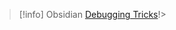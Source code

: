 > [!info] Obsidian
> [Debugging Tricks](https://alan.norbauer.com/articles/browser-debugging-tricks)!> 
